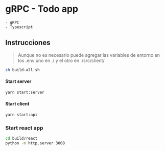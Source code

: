 # gRPC - Todo app
    - gRPC
    - Typescript

## Instrucciones

> Aunque no es necesario puede agregar las variables de entorno en los .env
> uno en ./ y el otro en ./src/client/

```sh
sh build-all.sh
```

#### Start server

```sh
yarn start:server
```

#### Start client

```sh
yarn start:api
```

### Start react app
```sh
cd build/react
python -m http.server 3000
``` 